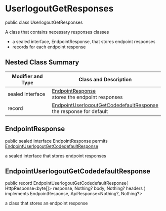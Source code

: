# UserlogoutGetResponses

public class UserlogoutGetResponses

A class that contains necessary responses classes
- a sealed interface, EndpointResponse, that stores endpoint responses
- records for each endpoint response

## Nested Class Summary
| Modifier and Type | Class and Description |
| ----------------- | --------------------- |
| sealed interface | [EndpointResponse](#endpointresponse)<br> stores the endpoint responses |
| record | [EndpointUserlogoutGetCodedefaultResponse](#endpointuserlogoutgetcodedefaultresponse)<br> the response for default |

## EndpointResponse
public sealed interface EndpointResponse permits<br>
[EndpointUserlogoutGetCodedefaultResponse](#endpointuserlogoutgetcodedefaultresponse)

a sealed interface that stores endpoint responses

## EndpointUserlogoutGetCodedefaultResponse
public record EndpointUserlogoutGetCodedefaultResponse(
    HttpResponse<byte[]> response,
    Nothing? body,
    Nothing? headers
) implements EndpointResponse, ApiResponse<Nothing?, Nothing?><br>

a class that stores an endpoint response

